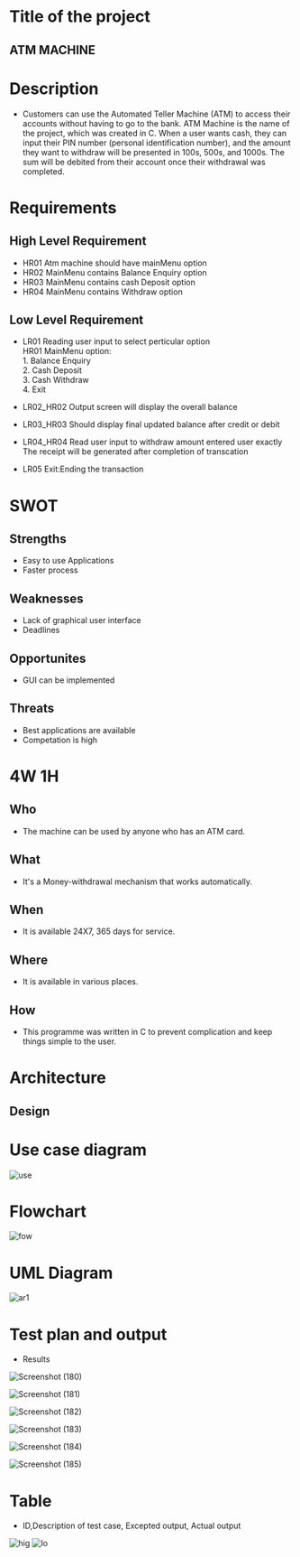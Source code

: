 # Title of the project
##  ATM MACHINE
# Description
* Customers can use the Automated Teller Machine (ATM) to access their accounts without having to go to the bank. ATM Machine is the name of the project, which was created in C. When a user wants cash, they can input their PIN number (personal identification number), and the amount they want to withdraw will be presented in 100s, 500s, and 1000s. The sum will be debited from their account once their withdrawal was completed.
# Requirements

## High Level Requirement

* HR01 Atm machine should have mainMenu option
* HR02 MainMenu contains Balance Enquiry option
* HR03 MainMenu contains cash Deposit option
* HR04 MainMenu contains Withdraw option

## Low Level Requirement

* LR01 Reading user input to select perticular option                                                                                                                                                                                                                                                                                    
 HR01  MainMenu option:                                                                                                                                    
                        1. Balance Enquiry                                                                                                                                       
                        2. Cash Deposit                                                                                                                    
                        3. Cash Withdraw                                                                                                                   
                        4. Exit
                        
* LR02_HR02 Output screen will display the overall balance 
* LR03_HR03 Should display final updated balance after credit or debit 
* LR04_HR04 Read user input to withdraw amount entered user exactly                                                                  
            The receipt will be generated after completion of transcation
* LR05      Exit:Ending the transaction


# SWOT

## Strengths
* Easy to use Applications
* Faster process

## Weaknesses
* Lack of graphical user interface
* Deadlines

## Opportunites
* GUI can be implemented

## Threats
* Best applications are available
* Competation is high

# 4W 1H
## Who
* The machine can be used by anyone who has an ATM card.
## What
* It's a Money-withdrawal mechanism that works automatically.
## When
* It is available 24X7, 365 days for service.
## Where
* It is available in various places.
## How
* This programme was written in C to prevent complication and keep things simple to the user.

# Architecture


## Design
# Use case diagram

![use](https://user-images.githubusercontent.com/46900710/153663496-d153670b-dd10-44c9-9605-7f84436f2d97.JPG)

# Flowchart

![fow](https://user-images.githubusercontent.com/46900710/153663634-046ab0a2-5058-4850-8038-14df4f6cf2e7.JPG)


# UML Diagram
![ar1](https://user-images.githubusercontent.com/46900710/152719477-e7a96cd8-21dc-4e6a-bbd9-7b17b3053bd7.JPG)

# Test plan and output
* Results

![Screenshot (180)](https://user-images.githubusercontent.com/46900710/153703548-4eecb60f-de52-4423-a7d4-5ea6a59558c2.png)

![Screenshot (181)](https://user-images.githubusercontent.com/46900710/153703558-00e20ba4-98e1-4899-a268-8d2935c30945.png)

![Screenshot (182)](https://user-images.githubusercontent.com/46900710/153703559-fb97991e-feef-4a9d-9195-fdb4cf96f75c.png)

![Screenshot (183)](https://user-images.githubusercontent.com/46900710/153703566-6a5d8583-5871-4491-807b-735c4b542f86.png)

![Screenshot (184)](https://user-images.githubusercontent.com/46900710/153703570-8639b91e-16ef-42e1-a676-7f7b6ef05e08.png)

![Screenshot (185)](https://user-images.githubusercontent.com/46900710/153703575-6857149b-6aa1-4fd3-9c56-5847d8c93c78.png)




# Table
* ID,Description of test case, Excepted output, Actual output

![hig](https://user-images.githubusercontent.com/46900710/153703711-6cfa637f-c50d-4fa4-8ae5-02fae3cd3298.jpg)   ![lo](https://user-images.githubusercontent.com/46900710/153703722-58d8ba9c-96ee-4b5e-bcf3-50953bacc97a.jpg)


